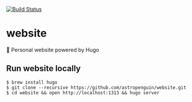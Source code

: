 [![Build Status](https://travis-ci.org/astropenguin/website.svg?branch=master)](https://travis-ci.org/astropenguin/website)

# website
:penguin: Personal website powered by Hugo

## Run website locally

```shell
$ brew install hugo
$ git clone --recursive https://github.com/astropenguin/website.git
$ cd website && open http://localhost:1313 && hugo server
```
